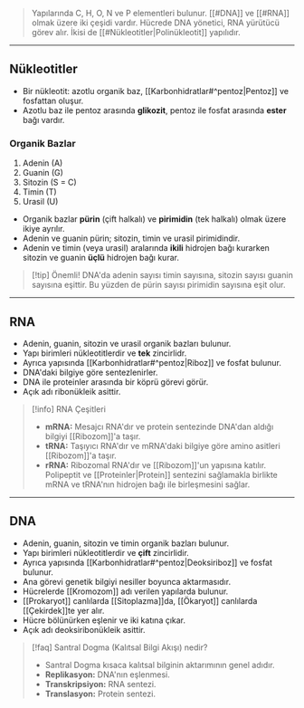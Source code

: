>Yapılarında C, H, O, N ve P elementleri bulunur. [[#DNA]] ve [[#RNA]] olmak üzere iki çeşidi vardır. Hücrede DNA yönetici, RNA yürütücü görev alır. İkisi de [[#Nükleotitler|Polinükleotit]] yapılıdır.

___
## Nükleotitler
- Bir nükleotit: azotlu organik baz, [[Karbonhidratlar#^pentoz|Pentoz]] ve fosfattan oluşur.
- Azotlu baz ile pentoz arasında **glikozit**, pentoz ile fosfat arasında **ester** bağı vardır.
### Organik Bazlar
1. Adenin (A)
2. Guanin (G)
3. Sitozin (S = C)
4. Timin (T)
5. Urasil (U)

- Organik bazlar **pürin** (çift halkalı) ve **pirimidin** (tek halkalı) olmak üzere ikiye ayrılır.
- Adenin ve guanin pürin; sitozin, timin ve urasil pirimidindir.
- Adenin ve timin (veya urasil) aralarında **ikili** hidrojen bağı kurarken sitozin ve guanin **üçlü** hidrojen bağı kurar.

> [!tip] Önemli!
> DNA'da adenin sayısı timin sayısına, sitozin sayısı guanin sayısına eşittir. Bu yüzden de pürin sayısı pirimidin sayısına eşit olur.

___
## RNA
- Adenin, guanin, sitozin ve urasil organik bazları bulunur.
- Yapı birimleri nükleotitlerdir ve **tek** zincirlidr.
- Ayrıca yapısında [[Karbonhidratlar#^pentoz|Riboz]] ve fosfat bulunur.
- DNA'daki bilgiye göre sentezlenirler.
- DNA ile proteinler arasında bir köprü görevi görür.
- Açık adı ribonükleik asittir.

> [!info] RNA Çeşitleri
> - **mRNA:** Mesajcı RNA'dır ve protein sentezinde DNA'dan aldığı bilgiyi [[Ribozom]]'a taşır.
> - **tRNA:** Taşıyıcı RNA'dır ve mRNA'daki bilgiye göre amino asitleri [[Ribozom]]'a taşır.
> - **rRNA:** Ribozomal RNA'dır ve [[Ribozom]]'un yapısına katılır. Polipeptit ve [[Proteinler|Protein]] sentezini sağlamakla birlikte mRNA ve tRNA'nın hidrojen bağı ile birleşmesini sağlar.

___
## DNA
- Adenin, guanin, sitozin ve timin organik bazları bulunur.
- Yapı birimleri nükleotitlerdir ve **çift** zincirlidir.
- Ayrıca yapısında [[Karbonhidratlar#^pentoz|Deoksiriboz]] ve fosfat bulunur.
- Ana görevi genetik bilgiyi nesiller boyunca aktarmasıdır.
- Hücrelerde [[Kromozom]] adı verilen yapılarda bulunur.
- [[Prokaryot]] canlılarda [[Sitoplazma]]da, [[Ökaryot]] canlılarda [[Çekirdek]]te yer alır.
- Hücre bölünürken eşlenir ve iki katına çıkar.
- Açık adı deoksiribonükleik asittir.

> [!faq] Santral Dogma (Kalıtsal Bilgi Akışı) nedir?
> - Santral Dogma kısaca kalıtsal bilginin aktarımının genel adıdır.
> - **Replikasyon:** DNA'nın eşlenmesi.
> - **Transkripsiyon:** RNA sentezi.
> - **Translasyon:** Protein sentezi.
